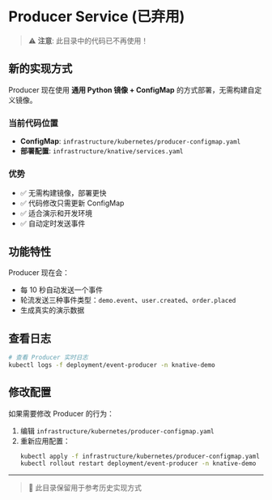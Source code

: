 # Producer Service (已弃用)

> ⚠️ **注意**: 此目录中的代码已不再使用！

## 新的实现方式

Producer 现在使用 **通用 Python 镜像 + ConfigMap** 的方式部署，无需构建自定义镜像。

### 当前代码位置
- **ConfigMap**: `infrastructure/kubernetes/producer-configmap.yaml`
- **部署配置**: `infrastructure/knative/services.yaml`

### 优势
- ✅ 无需构建镜像，部署更快
- ✅ 代码修改只需更新 ConfigMap
- ✅ 适合演示和开发环境
- ✅ 自动定时发送事件

## 功能特性

Producer 现在会：
- 每 10 秒自动发送一个事件
- 轮流发送三种事件类型：`demo.event`、`user.created`、`order.placed`
- 生成真实的演示数据

## 查看日志

```bash
# 查看 Producer 实时日志
kubectl logs -f deployment/event-producer -n knative-demo
```

## 修改配置

如果需要修改 Producer 的行为：

1. 编辑 `infrastructure/kubernetes/producer-configmap.yaml`
2. 重新应用配置：
   ```bash
   kubectl apply -f infrastructure/kubernetes/producer-configmap.yaml
   kubectl rollout restart deployment/event-producer -n knative-demo
   ```

---

> 📝 此目录保留用于参考历史实现方式 